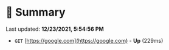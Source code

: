 # 📖 Summary
Last updated: **12/23/2021, 5:54:56 PM**

- `GET` [https://google.com](https://google.com) - **Up** (229ms)
